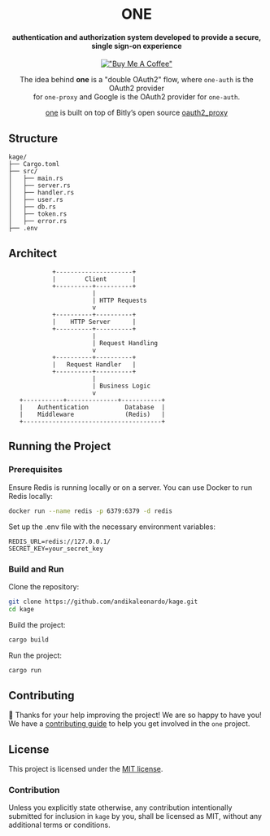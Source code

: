 <h1 align="center">
ONE
</h1>

<h4 align="center"> authentication and authorization system developed to provide a secure, single sign-on experience </h4>

<div align="center">

[!["Buy Me A Coffee"](https://www.buymeacoffee.com/assets/img/custom_images/yellow_img.png)](https://www.buymeacoffee.com/andikaleonardo)
</div>

<div align="center">
            
The idea behind **one** is a "double OAuth2" flow, where `one-auth` is the OAuth2 provider \
for `one-proxy` and Google is the OAuth2 provider for `one-auth`.

[one](https://github.com/andikaleonardo/solar) is built on top of Bitly’s open source [oauth2_proxy](https://github.com/bitly/oauth2_proxy)
</div>

## Structure
```console
kage/
├── Cargo.toml
├── src/
│   ├── main.rs
│   ├── server.rs
│   ├── handler.rs
│   ├── user.rs
│   ├── db.rs
│   ├── token.rs
│   ├── error.rs
├── .env
```

## Architect
```console
            +---------------------+
            |        Client       |
            +----------+----------+
                       |
                       | HTTP Requests
                       v
            +----------+----------+
            |    HTTP Server      |
            +----------+----------+
                       |
                       | Request Handling
                       v
            +----------+----------+
            |   Request Handler   |
            +----------+----------+
                       |
                       | Business Logic
                       v
   +-----------+--------------+-----------+
   |    Authentication          Database  |
   |    Middleware              (Redis)   |
   +--------------------------------------+

```

## Running the Project

### Prerequisites

Ensure Redis is running locally or on a server. You can use Docker to run Redis locally:
```sh
docker run --name redis -p 6379:6379 -d redis
```

Set up the .env file with the necessary environment variables:
```env
REDIS_URL=redis://127.0.0.1/
SECRET_KEY=your_secret_key
```

### Build and Run

Clone the repository:
```sh
git clone https://github.com/andikaleonardo/kage.git
cd kage
```

Build the project:
```sh
cargo build
```

Run the project:
```sh
cargo run
```

## Contributing

🎈 Thanks for your help improving the project! We are so happy to have
you! We have a [contributing guide][contributing] to help you get involved in the
`one` project.

## License

This project is licensed under the [MIT license][license].

### Contribution

Unless you explicitly state otherwise, any contribution intentionally submitted
for inclusion in `kage` by you, shall be licensed as MIT, without any
additional terms or conditions.


[contributing]: https://github.com/andikaleonardo/kage/blob/main/CONTRIBUTING.md
[license]: https://github.com/andikaleonardo/kage/blob/main//LICENSE
